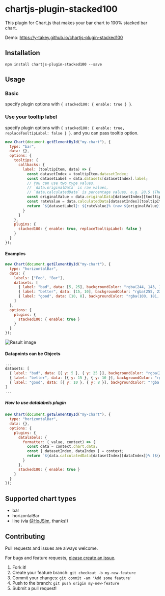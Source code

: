 # chartjs-plugin-stacked100

This plugin for Chart.js that makes your bar chart to 100% stacked bar chart.

Demo: https://y-takey.github.io/chartjs-plugin-stacked100

## Installation

```
npm install chartjs-plugin-stacked100 --save
```

## Usage

### Basic

specify plugin options with `{ stacked100: { enable: true } }`.

### Use your tooltip label

specify plugin options with `{ stacked100: { enable: true, replaceTooltipLabel: false } }`.
and you can pass tooltip option.

```javascript
new Chart(document.getElementById("my-chart"), {
  type: "bar",
  data: {},
  options: {
    tooltips: {
      callbacks: {
        label: (tooltipItem, data) => {
          const datasetIndex = tooltipItem.datasetIndex;
          const datasetLabel = data.datasets[datasetIndex].label;
          // You can use two type values.
          // `data.originalData` is raw values,
          // `data.calculatedData` is percentage values, e.g. 20.5 (The total value is 100.0)
          const originalValue = data.originalData[datasetIndex][tooltipItem.index];
          const rateValue = data.calculatedData[datasetIndex][tooltipItem.index];
          return `${datasetLabel}: ${rateValue}% (raw ${originalValue})`;
        }
      }
    },
    plugins: {
      stacked100: { enable: true, replaceTooltipLabel: false }
    }
  }
});
```

#### Examples

```javascript
new Chart(document.getElementById("my-chart"), {
  type: "horizontalBar",
  data: {
    labels: ["Foo", "Bar"],
    datasets: [
      { label: "bad", data: [5, 25], backgroundColor: "rgba(244, 143, 177, 0.6)" },
      { label: "better", data: [15, 10], backgroundColor: "rgba(255, 235, 59, 0.6)" },
      { label: "good", data: [10, 8], backgroundColor: "rgba(100, 181, 246, 0.6)" }
    ]
  },
  options: {
    plugins: {
      stacked100: { enable: true }
    }
  }
});
```

![Result image](https://raw.githubusercontent.com/y-takey/chartjs-plugin-stacked100/master/100%25stacked-bar-chart.png)

#### Datapoints can be Objects

```javascript
...
datasets: [
  { label: "bad", data: [{ y: 5 }, { y: 25 }], backgroundColor: "rgba(244, 143, 177, 0.6)" },
  { label: "better", data: [{ y: 15 }, { y: 10 }], backgroundColor: "rgba(255, 235, 59, 0.6)" },
  { label: "good", data: [{ y: 10 }, { y: 8 }], backgroundColor: "rgba(100, 181, 246, 0.6)" }
]
...
```

##### How to use datalabels plugin

```javascript
new Chart(document.getElementById("my-chart"), {
  type: "horizontalBar",
  data: {},
  options: {
    plugins: {
      datalabels: {
        formatter: (_value, context) => {
          const data = context.chart.data;
          const { datasetIndex, dataIndex } = context;
          return `${data.calculatedData[datasetIndex][dataIndex]}% (${data.originalData[datasetIndex][dataIndex]})`;
        }
      },
      stacked100: { enable: true }
    }
  }
});
```

## Supported chart types

* bar
* horizontalBar
* line (via [@HoJSim](https://github.com/HoJSim), thanks!)

## Contributing

Pull requests and issues are always welcome.

For bugs and feature requests, [please create an issue](https://github.com/y-takey/chartjs-plugin-stacked100/issues).

1.  Fork it!
2.  Create your feature branch: `git checkout -b my-new-feature`
3.  Commit your changes: `git commit -am 'Add some feature'`
4.  Push to the branch: `git push origin my-new-feature`
5.  Submit a pull request!
